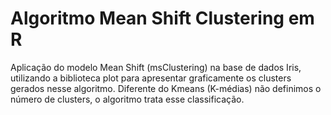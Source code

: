 # Algoritmo Mean Shift Clustering em R
Aplicação do modelo Mean Shift (msClustering) na base de dados Iris, utilizando a biblioteca plot para apresentar graficamente os clusters gerados nesse algoritmo. Diferente do Kmeans (K-médias) não definimos o número de clusters, o algoritmo trata esse classificação.

